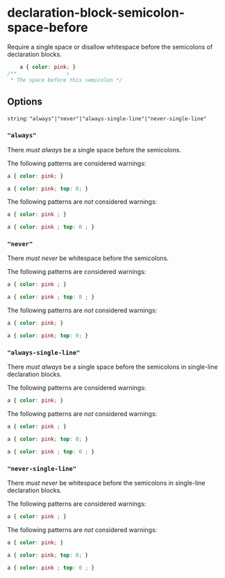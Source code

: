 # declaration-block-semicolon-space-before

Require a single space or disallow whitespace before the semicolons of declaration blocks.

```css
    a { color: pink; }
/**                ↑
 * The space before this semicolon */
```

## Options

`string`: `"always"|"never"|"always-single-line"|"never-single-line"`

### `"always"`

There *must always* be a single space before the semicolons.

The following patterns are considered warnings:

```css
a { color: pink; }
```

```css
a { color: pink; top: 0; }
```

The following patterns are *not* considered warnings:

```css
a { color: pink ; }
```

```css
a { color: pink ; top: 0 ; }
```

### `"never"`

There *must never* be whitespace before the semicolons.

The following patterns are considered warnings:

```css
a { color: pink ; }
```

```css
a { color: pink ; top: 0 ; }
```

The following patterns are *not* considered warnings:

```css
a { color: pink; }
```

```css
a { color: pink; top: 0; }
```

### `"always-single-line"`

There *must always* be a single space before the semicolons in single-line declaration blocks.

The following patterns are considered warnings:

```css
a { color: pink; }
```

The following patterns are *not* considered warnings:

```css
a { color: pink ; }
```

```css
a { color: pink; top: 0; }
```

```css
a { color: pink ; top: 0 ; }
```

### `"never-single-line"`

There *must never* be whitespace before the semicolons in single-line declaration blocks.

The following patterns are considered warnings:

```css
a { color: pink ; }
```

The following patterns are *not* considered warnings:

```css
a { color: pink; }
```

```css
a { color: pink; top: 0; }
```

```css
a { color: pink ; top: 0 ; }
```
